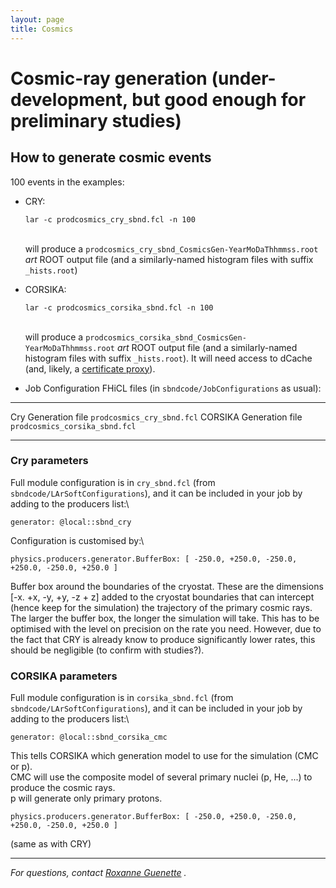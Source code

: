 ```yaml
---
layout: page
title: Cosmics
---
```




Cosmic-ray generation (under-development, but good enough for preliminary studies)
=====================================================================================================================================================================================



How to generate cosmic events 
------------------------------------------------------------------------------

100 events in the examples:

-   CRY:

        lar -c prodcosmics_cry_sbnd.fcl -n 100

    \
    will produce a
    `prodcosmics_cry_sbnd_CosmicsGen-YearMoDaThhmmss.root` *art* ROOT
    output file (and a similarly-named histogram files with suffix
    `_hists.root`)

-   CORSIKA:

        lar -c prodcosmics_corsika_sbnd.fcl -n 100

    \
    will produce a
    `prodcosmics_corsika_sbnd_CosmicsGen-YearMoDaThhmmss.root` *art*
    ROOT output file (and a similarly-named histogram files with suffix
    `_hists.root`). It will need access to dCache (and, likely, a
    [certificate proxy](Get_a_certificate_proxy.html)).


-   Job Configuration FHiCL files (in `sbndcode/JobConfigurations` as
    usual):

  ------------------------- --------------------------------
  Cry Generation file       `prodcosmics_cry_sbnd.fcl`
  CORSIKA Generation file   `prodcosmics_corsika_sbnd.fcl`
  ------------------------- --------------------------------



### Cry parameters 

Full module configuration is in `cry_sbnd.fcl` (from
`sbndcode/LArSoftConfigurations`), and it can be included in your job by
adding to the producers list:\

    generator: @local::sbnd_cry

Configuration is customised by:\

    physics.producers.generator.BufferBox: [ -250.0, +250.0, -250.0, +250.0, -250.0, +250.0 ]

Buffer box around the boundaries of the cryostat. These are the
dimensions \[-x. +x, -y, +y, -z + z\] added to the cryostat boundaries
that can intercept (hence keep for the simulation) the trajectory of the
primary cosmic rays. The larger the buffer box, the longer the
simulation will take. This has to be optimised with the level on
precision on the rate you need. However, due to the fact that CRY is
already know to produce significantly lower rates, this should be
negligible (to confirm with studies?).



### CORSIKA parameters 

Full module configuration is in `corsika_sbnd.fcl` (from
`sbndcode/LArSoftConfigurations`), and it can be included in your job by
adding to the producers list:\

    generator: @local::sbnd_corsika_cmc

This tells CORSIKA which generation model to use for the simulation (CMC
or p).\
CMC will use the composite model of several primary nuclei (p, He, \...)
to produce the cosmic rays.\
p will generate only primary protons.

    physics.producers.generator.BufferBox: [ -250.0, +250.0, -250.0, +250.0, -250.0, +250.0 ]

(same as with CRY)

------------------------------------------------------------------------

*For questions, contact [Roxanne
Guenette](mailto:Roxanne.Guenette@physics.ox.ac.uk) .*
